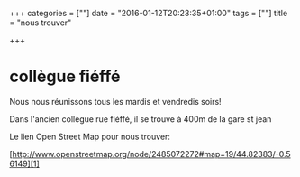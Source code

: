 +++
categories = [""]
date = "2016-01-12T20:23:35+01:00"
tags = [""]
title = "nous trouver"

+++


# collègue fiéffé 

Nous nous réunissons tous les mardis et vendredis soirs!

Dans  l'ancien collègue rue fiéffé, il se trouve à 400m de la gare st jean

Le lien Open Street Map pour nous trouver: 

[http://www.openstreetmap.org/node/2485072272#map=19/44.82383/-0.56149][1]




 [1]: http://www.openstreetmap.org/node/2485072272#map=19/44.82383/-0.56149

